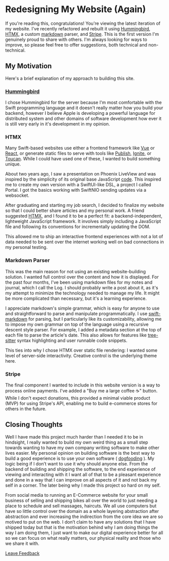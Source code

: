 # Redesigning My Website (Again)

If you're reading this, congratulations! You're viewing the latest iteration of my website. I've recently refactored and rebuilt it using [Hummingbird](https://hummingbird.codes), [HTMX](https://htmx.org), a custom [markdown](https://www.markdownguide.org/getting-started/) parser, and [Stripe](https://stripe.com). This is the first version I'm genuinely proud to share with others. I'm always looking for ways to improve, so please feel free to offer suggestions, both technical and non-technical.

## My Motivation

Here's a brief explanation of my approach to building this site.

### [Hummingbird](https://hummingbird.codes)

I chose Hummingbird for the server because I'm most comfortable with the Swift programming language and it doesn't really matter how you build your backend, however I believe Apple is developing a powerful language for distributed system and other domains of software development how ever it is still very early in it's development in my opinion.

### HTMX

Many Swift-based websites use either a frontend framework like [Vue](https://vuejs.org) or [React](https://react.dev), or generate static files to serve with tools like [Publish](https://github.com/JohnSundell/Publish), [Ignite](https://github.com/twostraws/Ignite), or [Toucan](https://toucansites.com). While I could have used one of these, I wanted to build something unique.

About two years ago, I saw a presentation on Phoenix LiveView and was inspired by the simplicity of its original base JavaScript [code](https://youtu.be/FADQAnq0RpA?feature=shared&t=629). This inspired me to create my own version with a SwiftUI-like DSL, a project I called Portal. I got the basics working with SwiftNIO sending updates via a websocket.

After graduating and starting my job search, I decided to finalize my website so that I could better share articles and my personal work. A friend suggested [HTMX](https://htmx.org), and I found it to be a perfect fit: a backend-independent, lightweight JavaScript framework. It involves simply including a JavaScript file and following its conventions for incrementally updating the DOM.

This allowed me to ship an interactive frontend experiences with not a lot of data needed to be sent over the internet working well on bad connections in my personal testing.

### Markdown Parser

This was the main reason for not using an existing website-building solution. I wanted full control over the content and how it is displayed. For the past four months, I've been using markdown files for my notes and journal, which I call the Log. I should probably write a post about it, as it's my attempt to minimize the technology needed to manage my life. It might be more complicated than necessary, but it's a learning experience.

I appreciate markdown's simple grammar, which is easy for anyone to use and straightforward to parse and manipulate programmatically. I use [swift-markdown](https://github.com/swiftlang/swift-markdown) for parsing, but I particularly like its customizability, allowing me to impose my own grammar on top of the language using a recursive descent style parser. For example, I added a metadata section at the top of each file to parse the article's date. This also allows for features like [tree-sitter](https://tree-sitter.github.io/tree-sitter/) syntax highlighting and user runnable code snippets.

This ties into why I chose HTMX over static file rendering: I wanted some level of server-side interactivity. Creative control is the underlying theme here.

### Stripe

The final component I wanted to include in this website version is a way to process online payments. I've added a "Buy me a large coffee ☕️" button. While I don't expect donations, this provided a minimal viable product (MVP) for using Stripe's API, enabling me to build e-commerce stores for others in the future.

## Closing Thoughts

Well I have made this project much harder than I needed it to be in hindsight,
I really wanted to build my own weird thing as a small step towards wanting to
have my own company writing software to make other lives easier. My personal
opinion on building software is the best way to build a good experience is to
use your own software ( 
[dogfooding](https://en.wikipedia.org/wiki/Eating_your_own_dog_food#:~:text=Eating%20your%20own%20dog%20food%20or%20%22dogfooding%22%20is%20the%20practice,usage%20using%20product%20management%20techniques.)
 ). My logic being if I don’t want to use it why should anyone else. From the
backend of building and shipping the software, to the end experience of viewing
and interacting with it I want all of that to be a pleasant experience and done
in a way that I can improve on all aspects of it and not back my self in a
corner. The later being why I made this project so hard on my self.

From social media to running an E-Commerce website for your small business of
selling and shipping bikes all over the world to just needing a place to
schedule and sell massages, haircuts. We all use computers but have so little
control over the domain as a whole layering abstraction after abstraction and
ever increasing the indirection from the core idea we are so motived to put on
the web. I don’t claim to have any solutions that I have shipped today but that
is the motivation behind why I am doing things the way I am doing them, I just
want to make our digital experience better for all so we can focus on what
really matters, our physical reality and those who we share it with.

[Leave Feedback](https://github.com/zaneenders/articles/blob/main/redesigning-my-website-again.md)